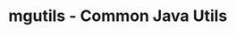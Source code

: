 # mgutils - Common Java Utils

<!--[![Maven Central](https://maven-badges.herokuapp.com/maven-central/ru.mrgrd56/mgutils/badge.svg)](https://maven-badges.herokuapp.com/maven-central/ru.mrgrd56/mgutils)-->
